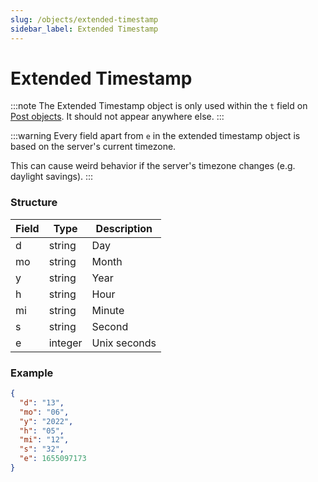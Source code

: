 ```yaml
---
slug: /objects/extended-timestamp
sidebar_label: Extended Timestamp
---
```


# Extended Timestamp

:::note
The Extended Timestamp object is only used within the `t` field on [Post objects](/objects/post). It should not appear anywhere else.
:::

:::warning
Every field apart from `e` in the extended timestamp object is based on the server's current timezone.

This can cause weird behavior if the server's timezone changes (e.g. daylight savings).
:::

### Structure

<!-- prettier-ignore-start -->
| Field | Type | Description |
| - | - | - |
| d | string | Day |
| mo | string | Month |
| y | string | Year |
| h | string | Hour |
| mi | string | Minute |
| s | string | Second |
| e | integer | Unix seconds |
<!-- prettier-ignore-end -->

### Example

```json
{
  "d": "13",
  "mo": "06",
  "y": "2022",
  "h": "05",
  "mi": "12",
  "s": "32",
  "e": 1655097173
}
```
